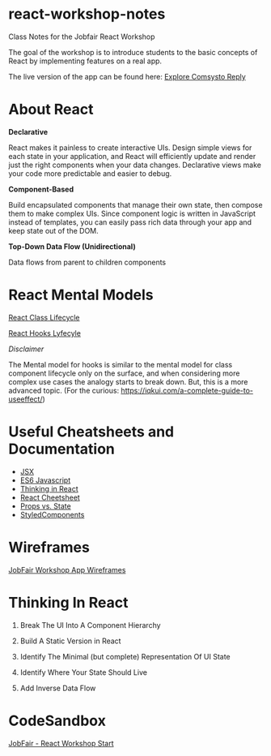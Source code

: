 # react-workshop-notes
Class Notes for the Jobfair React Workshop

The goal of the workshop is to introduce students to the basic concepts of React by implementing features on a real app.

The live version of the app can be found here: [Explore Comsysto Reply](https://csb-6twv6-71kwkht7u.vercel.app/)

# About React

**Declarative**

React makes it painless to create interactive UIs. Design simple views for each state in your application, and React will efficiently update and render just the right components when your data changes. Declarative views make your code more predictable and easier to debug.

**Component-Based**

Build encapsulated components that manage their own state, then compose them to make complex UIs. Since component logic is written in JavaScript instead of templates, you can easily pass rich data through your app and keep state out of the DOM.

**Top-Down Data Flow (Unidirectional)**

Data flows from parent to children components

# React Mental Models

[React Class Lifecycle](https://miro.medium.com/max/4560/1*EnuAy1kb9nOcFuIzM49Srw.png)

[React Hooks Lyfecyle](https://repository-images.githubusercontent.com/196048036/cc006f00-a420-11e9-99a6-d0bdf5f0c7bb)

*Disclaimer* 

The Mental model for hooks is similar to the mental model for class component lifecycle only on the surface, and when considering more complex use cases the analogy starts to break down. But, this is a more advanced topic. (For the curious: https://iqkui.com/a-complete-guide-to-useeffect/)

# Useful Cheatsheets and Documentation

- [JSX](https://reactjs.org/docs/introducing-jsx.html)
- [ES6 Javascript](https://devhints.io/es6)
- [Thinking in React](https://reactjs.org/docs/thinking-in-react.html)
- [React Cheetsheet](https://devhints.io/react)
- [Props vs. State](https://github.com/uberVU/react-guide/blob/master/props-vs-state.md)
- [StyledComponents](https://styled-components.com/)

# Wireframes

[JobFair Workshop App Wireframes](https://balsamiq.cloud/sbxzk00/pbo0aag)

# Thinking In React

1) Break The UI Into A Component Hierarchy

2) Build A Static Version in React

3) Identify The Minimal (but complete) Representation Of UI State

4) Identify Where Your State Should Live

5) Add Inverse Data Flow

# CodeSandbox

[JobFair - React Workshop Start](https://codesandbox.io/s/jobfair-react-workshop-start-80ivi)
